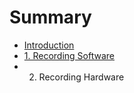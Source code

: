 # Summary

* [Introduction](/README.md)
* [1. Recording Software](recording-software.md)
* 2. Recording Hardware


